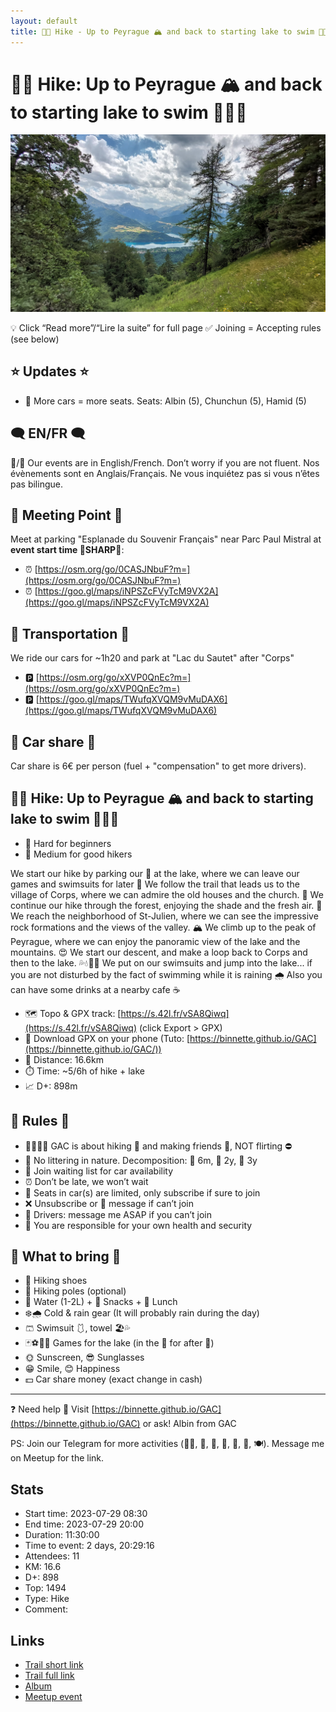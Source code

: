 ```yaml
---
layout: default
title: 🥾🔵 Hike - Up to Peyrague 🏔 and back to starting lake to swim 🌊🏊‍♀️
---
```


# 🥾🔵 Hike: Up to Peyrague 🏔 and back to starting lake to swim 🌊🏊‍♀️

![2023-07-29](../img/orig/2023-07-29.jpg)

💡 Click “Read more”/“Lire la suite” for full page ✅ Joining = Accepting rules (see below)

##  ⭐ Updates ⭐ 

* 📅 More cars = more seats. Seats: Albin (5), Chunchun (5), Hamid (5)

##  🗨️ EN/FR 🗨️ 
🦅/🐓 Our events are in English/French. Don’t worry if you are not fluent. Nos évènements sont en Anglais/Français. Ne vous inquiétez pas si vous n’êtes pas bilingue.

## 📍 Meeting Point 📍
Meet at parking "Esplanade du Souvenir Français" near Parc Paul Mistral at **event start time 🔺SHARP🔺**:

* ⏰ [https://osm.org/go/0CASJNbuF?m=](https://osm.org/go/0CASJNbuF?m=)
* ⏰ [https://goo.gl/maps/iNPSZcFVyTcM9VX2A](https://goo.gl/maps/iNPSZcFVyTcM9VX2A)

##  🚗 Transportation 🚗 
We ride our cars for \~1h20 and park at "Lac du Sautet" after "Corps"

* 🅿️ [https://osm.org/go/xXVP0QnEc?m=](https://osm.org/go/xXVP0QnEc?m=)
* 🅿️ [https://goo.gl/maps/TWufqXVQM9vMuDAX6](https://goo.gl/maps/TWufqXVQM9vMuDAX6)

##  🚗 Car share 🚗 
Car share is 6€ per person (fuel + "compensation" to get more drivers).

##  🥾🔵 Hike: Up to Peyrague 🏔 and back to starting lake to swim 🌊🏊‍♀️ 

* 🔴 Hard for beginners
* 🔵 Medium for good hikers

We start our hike by parking our 🚗 at the lake, where we can leave our games and swimsuits for later 👣 We follow the trail that leads us to the village of Corps, where we can admire the old houses and the church. 🌲 We continue our hike through the forest, enjoying the shade and the fresh air. 🌳 We reach the neighborhood of St-Julien, where we can see the impressive rock formations and the views of the valley. 🏔 We climb up to the peak of Peyrague, where we can enjoy the panoramic view of the lake and the mountains. 😍 We start our descent, and make a loop back to Corps and then to the lake. 💦💧🏊‍♂️ We put on our swimsuits and jump into the lake... if you are not disturbed by the fact of swimming while it is raining 🌧 Also you can have some drinks at a nearby cafe ☕

* 🗺️ Topo & GPX track: [https://s.42l.fr/vSA8Qiwq](https://s.42l.fr/vSA8Qiwq) (click Export > GPX)
* 📲 Download GPX on your phone (Tuto: [https://binnette.github.io/GAC](https://binnette.github.io/GAC/))
* 📏 Distance: 16.6km
* ⏱️ Time: \~5/6h of hike + lake
* 📈 D+: 898m

##  📜 Rules 📜 

* 🚶‍♀️🚶‍♂️ GAC is about hiking 🥾 and making friends 🤗, NOT flirting ⛔
* 🚮 No littering in nature. Decomposition: 🍊 6m, 🍌 2y, 🥚 3y
* 🚗 Join waiting list for car availability
* ⏰ Don’t be late, we won’t wait
* 💺 Seats in car(s) are limited, only subscribe if sure to join
* ❌ Unsubscribe or 💬 message if can’t join
* 🚗 Drivers: message me ASAP if you can’t join
* 💟 You are responsible for your own health and security

##  🎒 What to bring 🎒 

* 🥾 Hiking shoes
* 🥢 Hiking poles (optional)
* 🧃 Water (1-2L) + 🍫 Snacks + 🥗 Lunch
* ❄️🌧️ Cold & rain gear (It will probably rain during the day)
* 🩳 Swimsuit 🩱, towel 🏖️💦
* 🃏⚽🥏🎲 Games for the lake (in the 🚗 for after 🥾)
* 🌞 Sunscreen, 😎 Sunglasses
* 😁 Smile, 😊 Happiness
* 💵 Car share money (exact change in cash)

***

❓ Need help 🤔 Visit [https://binnette.github.io/GAC](https://binnette.github.io/GAC) or ask!
Albin from GAC

PS: Join our Telegram for more activities (🧗‍♀️, 🏓, 🎳, 🎲, 🎥, 🎵, 🍽️). Message me on Meetup for the link.

## Stats

- Start time: 2023-07-29 08:30
- End time: 2023-07-29 20:00
- Duration: 11:30:00
- Time to event: 2 days, 20:29:16
- Attendees: 11
- KM: 16.6
- D+: 898
- Top: 1494
- Type: Hike
- Comment: 

## Links

- [Trail short link](https://s.42l.fr/vSA8Qiwq)
- [Trail full link]()
- [Album](https://binnette.github.io/GacImg2023/2023-07-29-🥾🔵-Hike-Up-to-Peyrague-🏔-and-back-to-starting-lake-to-swim-🌊🏊‍♀️.html)
- [Meetup event](https://www.meetup.com/grenoble-adventure-club-english-french/events/295044668/)
